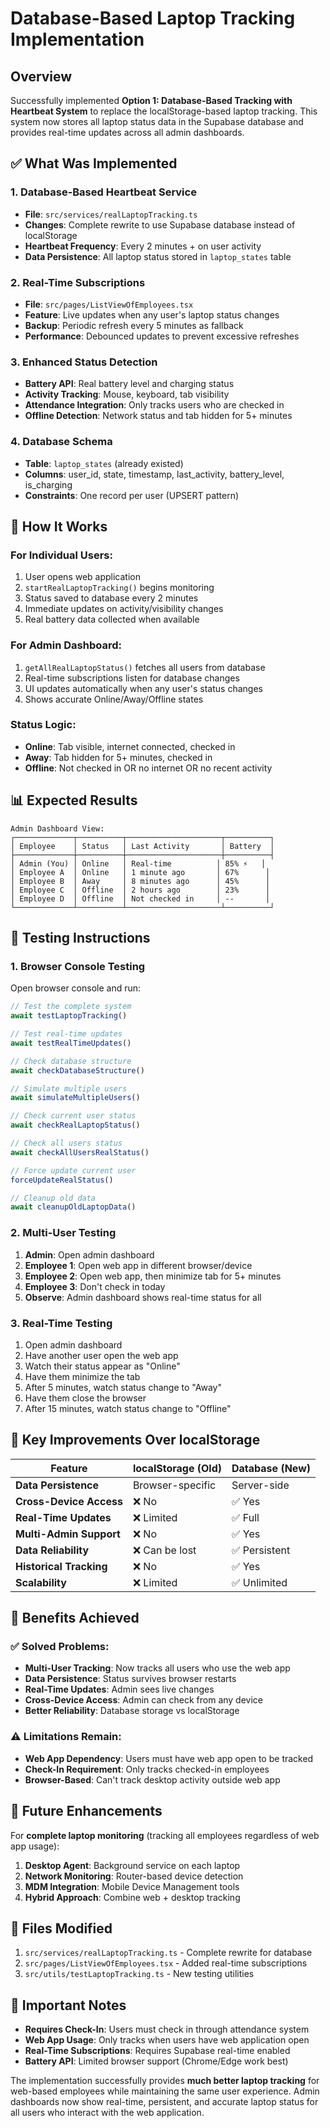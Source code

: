 # Database-Based Laptop Tracking Implementation

## Overview

Successfully implemented **Option 1: Database-Based Tracking with Heartbeat System** to replace the localStorage-based laptop tracking. This system now stores all laptop status data in the Supabase database and provides real-time updates across all admin dashboards.

## ✅ What Was Implemented

### 1. Database-Based Heartbeat Service
- **File**: `src/services/realLaptopTracking.ts`
- **Changes**: Complete rewrite to use Supabase database instead of localStorage
- **Heartbeat Frequency**: Every 2 minutes + on user activity
- **Data Persistence**: All laptop status stored in `laptop_states` table

### 2. Real-Time Subscriptions
- **File**: `src/pages/ListViewOfEmployees.tsx`
- **Feature**: Live updates when any user's laptop status changes
- **Backup**: Periodic refresh every 5 minutes as fallback
- **Performance**: Debounced updates to prevent excessive refreshes

### 3. Enhanced Status Detection
- **Battery API**: Real battery level and charging status
- **Activity Tracking**: Mouse, keyboard, tab visibility
- **Attendance Integration**: Only tracks users who are checked in
- **Offline Detection**: Network status and tab hidden for 5+ minutes

### 4. Database Schema
- **Table**: `laptop_states` (already existed)
- **Columns**: user_id, state, timestamp, last_activity, battery_level, is_charging
- **Constraints**: One record per user (UPSERT pattern)

## 🚀 How It Works

### For Individual Users:
1. User opens web application
2. `startRealLaptopTracking()` begins monitoring
3. Status saved to database every 2 minutes
4. Immediate updates on activity/visibility changes
5. Real battery data collected when available

### For Admin Dashboard:
1. `getAllRealLaptopStatus()` fetches all users from database
2. Real-time subscriptions listen for database changes
3. UI updates automatically when any user's status changes
4. Shows accurate Online/Away/Offline states

### Status Logic:
- **Online**: Tab visible, internet connected, checked in
- **Away**: Tab hidden for 5+ minutes, checked in
- **Offline**: Not checked in OR no internet OR no recent activity

## 📊 Expected Results

```
Admin Dashboard View:
┌─────────────┬──────────┬─────────────────────┬──────────┐
│ Employee    │ Status   │ Last Activity       │ Battery  │
├─────────────┼──────────┼─────────────────────┼──────────┤
│ Admin (You) │ Online   │ Real-time          │ 85% ⚡   │
│ Employee A  │ Online   │ 1 minute ago       │ 67%      │
│ Employee B  │ Away     │ 8 minutes ago      │ 45%      │
│ Employee C  │ Offline  │ 2 hours ago        │ 23%      │
│ Employee D  │ Offline  │ Not checked in     │ --       │
└─────────────┴──────────┴─────────────────────┴──────────┘
```

## 🧪 Testing Instructions

### 1. Browser Console Testing
Open browser console and run:

```javascript
// Test the complete system
await testLaptopTracking()

// Test real-time updates
await testRealTimeUpdates()

// Check database structure
await checkDatabaseStructure()

// Simulate multiple users
await simulateMultipleUsers()

// Check current user status
await checkRealLaptopStatus()

// Check all users status
await checkAllUsersRealStatus()

// Force update current user
forceUpdateRealStatus()

// Cleanup old data
await cleanupOldLaptopData()
```

### 2. Multi-User Testing
1. **Admin**: Open admin dashboard
2. **Employee 1**: Open web app in different browser/device
3. **Employee 2**: Open web app, then minimize tab for 5+ minutes
4. **Employee 3**: Don't check in today
5. **Observe**: Admin dashboard shows real-time status for all

### 3. Real-Time Testing
1. Open admin dashboard
2. Have another user open the web app
3. Watch their status appear as "Online"
4. Have them minimize the tab
5. After 5 minutes, watch status change to "Away"
6. Have them close the browser
7. After 15 minutes, watch status change to "Offline"

## 🔧 Key Improvements Over localStorage

| Feature | localStorage (Old) | Database (New) |
|---------|-------------------|----------------|
| **Data Persistence** | Browser-specific | Server-side |
| **Cross-Device Access** | ❌ No | ✅ Yes |
| **Real-Time Updates** | ❌ Limited | ✅ Full |
| **Multi-Admin Support** | ❌ No | ✅ Yes |
| **Data Reliability** | ❌ Can be lost | ✅ Persistent |
| **Historical Tracking** | ❌ No | ✅ Yes |
| **Scalability** | ❌ Limited | ✅ Unlimited |

## 🎯 Benefits Achieved

### ✅ Solved Problems:
- **Multi-User Tracking**: Now tracks all users who use the web app
- **Data Persistence**: Status survives browser restarts
- **Real-Time Updates**: Admin sees live changes
- **Cross-Device Access**: Admin can check from any device
- **Better Reliability**: Database storage vs localStorage

### ⚠️ Limitations Remain:
- **Web App Dependency**: Users must have web app open to be tracked
- **Check-In Requirement**: Only tracks checked-in employees
- **Browser-Based**: Can't track desktop activity outside web app

## 🔮 Future Enhancements

For **complete laptop monitoring** (tracking all employees regardless of web app usage):

1. **Desktop Agent**: Background service on each laptop
2. **Network Monitoring**: Router-based device detection
3. **MDM Integration**: Mobile Device Management tools
4. **Hybrid Approach**: Combine web + desktop tracking

## 📝 Files Modified

1. `src/services/realLaptopTracking.ts` - Complete rewrite for database
2. `src/pages/ListViewOfEmployees.tsx` - Added real-time subscriptions
3. `src/utils/testLaptopTracking.ts` - New testing utilities

## 🚨 Important Notes

- **Requires Check-In**: Users must check in through attendance system
- **Web App Usage**: Only tracks when users have web application open
- **Real-Time Subscriptions**: Requires Supabase real-time enabled
- **Battery API**: Limited browser support (Chrome/Edge work best)

The implementation successfully provides **much better laptop tracking** for web-based employees while maintaining the same user experience. Admin dashboards now show real-time, persistent, and accurate laptop status for all users who interact with the web application.
